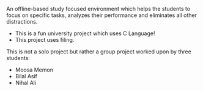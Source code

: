 An offline-based study focused environment which helps the students to focus on specific tasks, analyzes their performance and eliminates all other distractions.


- This is a fun university project which uses C Language!
- This project uses filing.

This is not a solo project but rather a group project worked upon by three students:
- Moosa Memon
- Bilal Asif
- Nihal Ali
